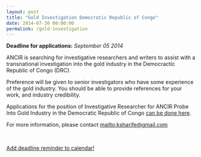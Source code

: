 ```yaml
---
layout: post
title: "Gold Investigation Democratic Republic of Congo"
date: 2014-07-30 00:00:00
permalink: /gold-investigation
---
```


**Deadline for applications:** *September 05 2014*

ANCIR is searching for investigative researchers and writers to assist with a transnational investigation into the gold industry in the Democractic Republic of Congo (DRC). 

Preference will be given to senior investigators who have some experience of the gold industry. You should be able to provide references for your work, and industry credibility.

Applications for the position of Investigative Researcher for ANCIR Probe Into Gold Industry in the Democratic Republic of Congo <a href="https://docs.google.com/forms/d/1lnDs6ILEbJt-W1BT1TvgMiT6fSmoHxo1ZjBlsqqLvWs/viewform?usp=send_form">can be done here</a>.

For more information, please contact [mailto:ksharife@gmail.com](mailto:ksharife@gmail.com)

<br/>

<div class="row">
  <div class="col-md-6 col-md-offset-3">
    <p class="text-center">
      <a href="http://ate.so/?JmQNobi" target="_blank" class="btn btn-lg btn-block btn-default">
        <i class="glyphicon glyphicon-calendar"></i> Add deadline reminder to calendar!
      </a>
    </p>
  </div>
</div>

<br/>
